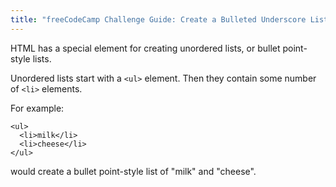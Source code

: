 ```yaml
---
title: "freeCodeCamp Challenge Guide: Create a Bulleted Underscore List"
---
```


HTML has a special element for creating unordered lists, or bullet point-style lists.

Unordered lists start with a `<ul>` element. Then they contain some number of `<li>` elements.

For example:

    <ul>
      <li>milk</li>
      <li>cheese</li>
    </ul>

would create a bullet point-style list of "milk" and "cheese".
